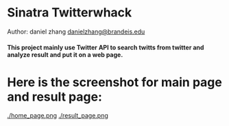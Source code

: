 # Sinatra Twitterwhack
Author: daniel zhang danielzhang@brandeis.edu

#### This project mainly use Twitter API to search twitts from twitter and analyze result and put it on a web page.

# Here is the screenshot for main page and result page:
[./home_page.png](home_page.png)
[./result_page.png](result_page.png)
 